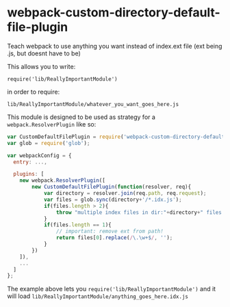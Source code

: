 # webpack-custom-directory-default-file-plugin

Teach webpack to use anything you want instead of index.ext file (ext being .js, but doesnt have to be)

This allows you to write:

`require('lib/ReallyImportantModule')`

in order to require:

`lib/ReallyImportantModule/whatever_you_want_goes_here.js`


This module is designed to be used as strategy for a `webpack.ResolverPlugin` like so:

```js
var CustomDefaultFilePlugin = require('webpack-custom-directory-default-file-plugin');
var glob = require('glob');

var webpackConfig = {
  entry: ...,

  plugins: [
    new webpack.ResolverPlugin([
        new CustomDefaultFilePlugin(function(resolver, req){
            var directory = resolver.join(req.path, req.request);
            var files = glob.sync(directory+'/*.idx.js');
            if(files.length > 2){
                throw "multiple index files in dir:"+directory+" files:"+files+" -- this is bad. you should only have one or none!";
            }
            if(files.length == 1){
                // important: remove ext from path!
                return files[0].replace(/\.\w+$/, '');
            }
        })
    ]),
    ...
  ]
};
```

The example above lets you `require('lib/ReallyImportantModule')` and it will load `lib/ReallyImportantModule/anything_goes_here.idx.js`
